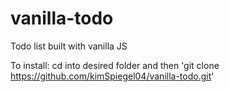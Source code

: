 # vanilla-todo
Todo list built with vanilla JS

To install:
cd into desired folder and then
'git clone https://github.com/kimSpiegel04/vanilla-todo.git'
